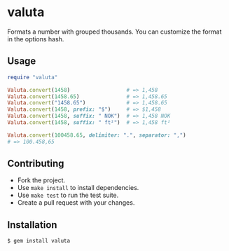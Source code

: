 # valuta

Formats a number with grouped thousands.
You can customize the format in the options hash.

## Usage

```ruby
require "valuta"

Valuta.convert(1458)                  # => 1,458
Valuta.convert(1458.65)               # => 1,458.65
Valuta.convert("1458.65")             # => 1,458.65
Valuta.convert(1458, prefix: "$")     # => $1,458
Valuta.convert(1458, suffix: " NOK")  # => 1,458 NOK
Valuta.convert(1458, suffix: " ft²")  # => 1,458 ft²

Valuta.convert(100458.65, delimiter: ".", separator: ",")
# => 100.458,65
```

## Contributing

- Fork the project.
- Use `make install` to install dependencies.
- Use `make test` to run the test suite.
- Create a pull request with your changes.

## Installation

```
$ gem install valuta
```
